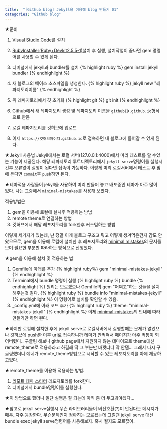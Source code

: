 ```yaml
---
title:  "[Github blog] Jekyll을 이용해 blog 만들기 01"
categories: "Github blog"
---
```

★준비
1. [Visual Studio Code][visual-studio-code]를 설치

2. [RubyInstaller(Ruby+Devkit2.5.5-1)][rubyinstaller]설치 후 실행, 설치작업이 끝나면 gem 명령어를 사용할 수 있게 된다.

3. 터미널에서 jekyll과 bundler를 설치
{% highlight ruby %}
gem install jekyll bundler
{% endhighlight %}

4. 새 블로그의 베이스 소스파일을 생성한다.
{% highlight ruby %}
jekyll new "레파지토리이름"
{% endhighlight %}

5. 위 레파지토리에서 깃 초기화
{% highlight git %}
git init
{% endhighlight %}

6. Github에서 새 레파지토리 생성 및 레파지토리 이름을 `githubID.github.io`형식으로 만듬

7. 로컬 레파지토리를 깃허브에 업로드

8. 이제 `https://깃허브아이디.github.io`로 접속하면 내 블로그에 들어갈 수 있게 된다.

★Jekyll 사용법
Jekyll에서는 로컬 서버(127.0.0.1:4000)에서 미리 테스트를 할 수있는 기능이 제공된다.
해당 레파지토리 루트디렉토리에서 `jekyll serve`명령어를 실행시킨후 오류없이 실행이 된다면
접속이 가능하다. 이렇게 미리 로컬서버에서 테스트 후 맘에 든다면 `commit`후 `push`하면 된다.

★테마적용
사람들이 jekyll을 사용하여 미리 만들어 놓고 배포중인 테마가 아주 많이 있다.
나는 그중에서 `minimal-mistakes`를 사용해 보았다.

적용방법은
1. gem을 이용해 로컬에 설치후 적용하는 방법
2. remote theme로 연결하는 방법
3. 깃허브에서 해당 레포지토리를 fork한후 커스텀하는 방법

이렇게 세가지가 있는데, 난 정말 이게 블로그 구조고 뭐고 어떻게 생겨먹은건지 감도 안왔으므로, gem을 이용해 로컬에 설치한 후
레포지토리와 [minimal mistakes][minimal-mistakes]의 문서를 보며 필요한 부분만 따라하는 방식으로 진행했다.

★gem을 이용해 설치 및 적용하는 법
1. Gemfile에 아래를 추가
{% highlight ruby%}
gem "minimal-mistakes-jekyll"
{% endhighlight %}
2. Terminal에서 bundle 명령어 실행
{% highlight ruby %}
bundle
{% endhighlight %}
원리는 모르겠으나 Gemfile의 gem "어쩌고"하는 것들을 설치해주는것 같다.
{% highlight ruby %}
bundle info "minimal-mistakes-jekyll"
{% endhighlight %}
이 명령어로 설치를 확인할 수 있음.
3. _config.yml에 아래 코드 추가
{% highlight ruby %}
theme: "minimal-mistakes-jekyll"
{% endhighlight %}
이제 [minimal-mistakes][minimal-mistakes]의 안내에 따라 만들기만 하면 된다.

★하지만 로컬에 설치한 후에 jekyll serve로 로컬서버에서 실행할때는 문제가 없었으나
깃허브에 push한 이후 url로 접속하니까 테마가 안먹혀서 페이지가 아주 먹통이 되어버렸다..
구글링 해보니 github page에서 지원하지 않는 테마이므로 theme대신 remote_theme로 적용하라고 하길래
딱 그 부분만 바꿧더니 딱 안됌... 그래서 다시 구글링했더니 얘네가 remote_theme방법으로 시작할 수 있는 레포지토리를 아예 제공하고있다.

★remote_theme를 이용해 적용하는 방법.
1. [리모트 테마 스타터][remote_theme_starter] 레포지토리를 fork한다.
2. 터미널에서 bundle명령어를 실행한다.

★이 방법으로 했더니 일단 실행은 잘 되는데 아직 좀 더 두고봐야겠다...

★참고로 jekyll serve실행시 무슨 라이브러리들이 버전호환(?)이 안된다는 메시지가 매우..자주 등장한다. 무슨문제인지 정확히는 모르겠는데 그럴땐
jekyll serve 대신 bundle exec jekyll serve명령어를 사용해보자. 혹시 될지도 모르잖아.

[remote_theme_starter]: https://github.com/mmistakes/mm-github-pages-starter
[visual-studio-code]: https://code.visualstudio.com/
[rubyinstaller]: https://rubyinstaller.org/downloads/
[minimal-mistakes]: https://mmistakes.github.io/minimal-mistakes/docs/quick-start-guide/
